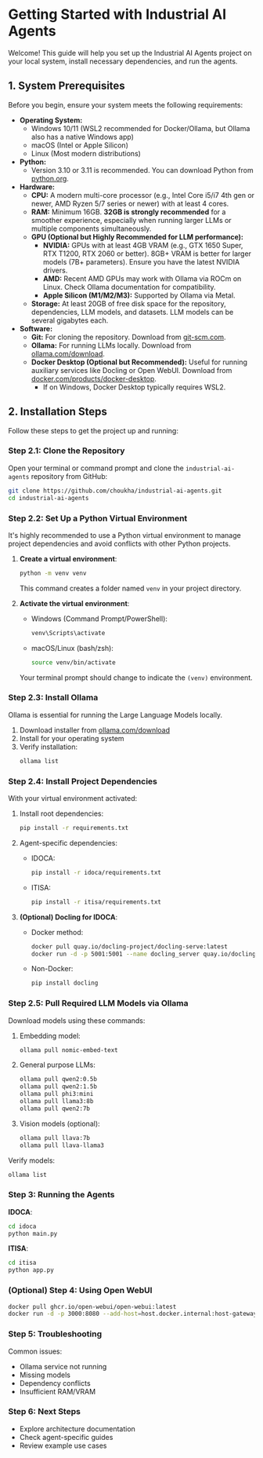 # Getting Started with Industrial AI Agents

Welcome! This guide will help you set up the Industrial AI Agents project on your local system, install necessary dependencies, and run the agents.

## 1. System Prerequisites

Before you begin, ensure your system meets the following requirements:

* **Operating System:**
    * Windows 10/11 (WSL2 recommended for Docker/Ollama, but Ollama also has a native Windows app)
    * macOS (Intel or Apple Silicon)
    * Linux (Most modern distributions)
* **Python:**
    * Version 3.10 or 3.11 is recommended. You can download Python from [python.org](https://www.python.org/downloads/).
* **Hardware:**
    * **CPU:** A modern multi-core processor (e.g., Intel Core i5/i7 4th gen or newer, AMD Ryzen 5/7 series or newer) with at least 4 cores.
    * **RAM:** Minimum 16GB. **32GB is strongly recommended** for a smoother experience, especially when running larger LLMs or multiple components simultaneously.
    * **GPU (Optional but Highly Recommended for LLM performance):**
        * **NVIDIA:** GPUs with at least 4GB VRAM (e.g., GTX 1650 Super, RTX T1200, RTX 2060 or better). 8GB+ VRAM is better for larger models (7B+ parameters). Ensure you have the latest NVIDIA drivers.
        * **AMD:** Recent AMD GPUs may work with Ollama via ROCm on Linux. Check Ollama documentation for compatibility.
        * **Apple Silicon (M1/M2/M3):** Supported by Ollama via Metal.
    * **Storage:** At least 20GB of free disk space for the repository, dependencies, LLM models, and datasets. LLM models can be several gigabytes each.
* **Software:**
    * **Git:** For cloning the repository. Download from [git-scm.com](https://git-scm.com/).
    * **Ollama:** For running LLMs locally. Download from [ollama.com/download](https://ollama.com/download).
    * **Docker Desktop (Optional but Recommended):** Useful for running auxiliary services like Docling or Open WebUI. Download from [docker.com/products/docker-desktop](https://www.docker.com/products/docker-desktop/).
        * If on Windows, Docker Desktop typically requires WSL2.

## 2. Installation Steps

Follow these steps to get the project up and running:

### Step 2.1: Clone the Repository

Open your terminal or command prompt and clone the `industrial-ai-agents` repository from GitHub:

```bash
git clone https://github.com/choukha/industrial-ai-agents.git
cd industrial-ai-agents
```

### Step 2.2: Set Up a Python Virtual Environment

It's highly recommended to use a Python virtual environment to manage project dependencies and avoid conflicts with other Python projects.

1. **Create a virtual environment**:
   ```bash
   python -m venv venv
   ```
   This command creates a folder named `venv` in your project directory.

2. **Activate the virtual environment**:
   - Windows (Command Prompt/PowerShell):
     ```bash
     venv\Scripts\activate
     ```
   - macOS/Linux (bash/zsh):
     ```bash
     source venv/bin/activate
     ```
   Your terminal prompt should change to indicate the `(venv)` environment.

### Step 2.3: Install Ollama

Ollama is essential for running the Large Language Models locally.

1. Download installer from [ollama.com/download](https://ollama.com/download)
2. Install for your operating system
3. Verify installation:
   ```bash
   ollama list
   ```

### Step 2.4: Install Project Dependencies

With your virtual environment activated:

1. Install root dependencies:
   ```bash
   pip install -r requirements.txt
   ```

2. Agent-specific dependencies:
   - IDOCA:
     ```bash
     pip install -r idoca/requirements.txt
     ```
   - ITISA:
     ```bash
     pip install -r itisa/requirements.txt
     ```

3. **(Optional) Docling for IDOCA**:
   - Docker method:
     ```bash
     docker pull quay.io/docling-project/docling-serve:latest
     docker run -d -p 5001:5001 --name docling_server quay.io/docling-project/docling-serve:latest
     ```
   - Non-Docker:
     ```bash
     pip install docling
     ```

### Step 2.5: Pull Required LLM Models via Ollama

Download models using these commands:

1. Embedding model:
   ```bash
   ollama pull nomic-embed-text
   ```

2. General purpose LLMs:
   ```bash
   ollama pull qwen2:0.5b
   ollama pull qwen2:1.5b
   ollama pull phi3:mini
   ollama pull llama3:8b
   ollama pull qwen2:7b
   ```

3. Vision models (optional):
   ```bash
   ollama pull llava:7b
   ollama pull llava-llama3
   ```

Verify models:
```bash
ollama list
```

### Step 3: Running the Agents

**IDOCA**:
```bash
cd idoca
python main.py
```

**ITISA**:
```bash
cd itisa
python app.py
```

### (Optional) Step 4: Using Open WebUI

```bash
docker pull ghcr.io/open-webui/open-webui:latest
docker run -d -p 3000:8080 --add-host=host.docker.internal:host-gateway -v open-webui:/app/backend/data --name open-webui --restart always ghcr.io/open-webui/open-webui:latest
```

### Step 5: Troubleshooting

Common issues:
- Ollama service not running
- Missing models
- Dependency conflicts
- Insufficient RAM/VRAM

### Step 6: Next Steps
- Explore architecture documentation
- Check agent-specific guides
- Review example use cases
